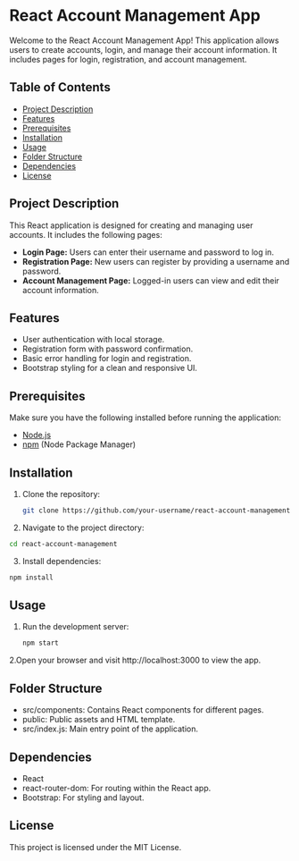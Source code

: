 # React Account Management App

Welcome to the React Account Management App! This application allows users to create accounts, login, and manage their account information. It includes pages for login, registration, and account management.

## Table of Contents

- [Project Description](#project-description)
- [Features](#features)
- [Prerequisites](#prerequisites)
- [Installation](#installation)
- [Usage](#usage)
- [Folder Structure](#folder-structure)
- [Dependencies](#dependencies)
- [License](#license)

## Project Description

This React application is designed for creating and managing user accounts. It includes the following pages:

- **Login Page:** Users can enter their username and password to log in.
- **Registration Page:** New users can register by providing a username and password.
- **Account Management Page:** Logged-in users can view and edit their account information.

## Features

- User authentication with local storage.
- Registration form with password confirmation.
- Basic error handling for login and registration.
- Bootstrap styling for a clean and responsive UI.

## Prerequisites

Make sure you have the following installed before running the application:

- [Node.js](https://nodejs.org/)
- [npm](https://www.npmjs.com/) (Node Package Manager)

## Installation

1. Clone the repository:

   ```bash
   git clone https://github.com/your-username/react-account-management.git
   ```

2. Navigate to the project directory:

```bash
cd react-account-management
```

3. Install dependencies:

```bash
npm install
```

## Usage

1. Run the development server:
   ```bash
   npm start
   ```
2.Open your browser and visit http://localhost:3000 to view the app.

## Folder Structure
- src/components: Contains React components for different pages.
- public: Public assets and HTML template.
- src/index.js: Main entry point of the application.
## Dependencies
- React
- react-router-dom: For routing within the React app.
- Bootstrap: For styling and layout.
## License
This project is licensed under the MIT License.

